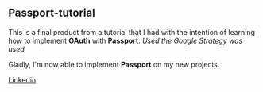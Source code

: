 ## Passport-tutorial

This is a final product from a tutorial that I had with the intention of learning how to implement **OAuth** with **Passport**. *Used the Google Strategy was used*

Gladly, I'm now able to implement **Passport** on my new projects.

[Linkedin](https://www.linkedin.com/in/francisco-andré-201687206)